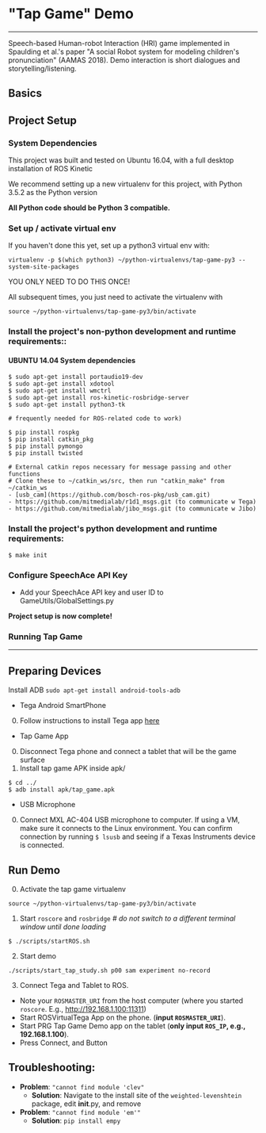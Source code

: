 # "Tap Game" Demo 
---------------------

Speech-based Human-robot Interaction (HRI) game implemented in Spaulding et al.'s paper "A social Robot system for modeling children's pronunciation" (AAMAS 2018). Demo interaction is short dialogues and storytelling/listening.


Basics
--------------

Project Setup
---------------

### System Dependencies

This project was built and tested on Ubuntu 16.04, with a full desktop installation of ROS Kinetic

We recommend setting up a new virtualenv for this project, with Python 3.5.2 as the Python version

**All Python code should be Python 3 compatible.**

### Set up / activate virtual env
If you haven't done this yet, set up a python3 virtual env with: 

```bashrc
virtualenv -p $(which python3) ~/python-virtualenvs/tap-game-py3 --system-site-packages
```

YOU ONLY NEED TO DO THIS ONCE!

All subsequent times, you just need to activate the virtualenv with 

```bashrc
source ~/python-virtualenvs/tap-game-py3/bin/activate
```

### Install the project's non-python development and runtime requirements::	
	
#### UBUNTU 14.04 System dependencies
	
```bashrc
$ sudo apt-get install portaudio19-dev
$ sudo apt-get install xdotool
$ sudo apt-get install wmctrl
$ sudo apt-get install ros-kinetic-rosbridge-server
$ sudo apt-get install python3-tk
```
	
	# frequently needed for ROS-related code to work)
```bashrc
$ pip install rospkg
$ pip install catkin_pkg
$ pip install pymongo
$ pip install twisted
```
	
	# External catkin repos necessary for message passing and other functions
	# Clone these to ~/catkin_ws/src, then run "catkin_make" from ~/catkin_ws
	- [usb_cam](https://github.com/bosch-ros-pkg/usb_cam.git)
	- https://github.com/mitmedialab/r1d1_msgs.git (to communicate w Tega)
	- https://github.com/mitmedialab/jibo_msgs.git (to communicate w Jibo)


### Install the project's python development and runtime requirements:

    $ make init

### Configure SpeechAce API Key

- Add your SpeechAce API key and user ID to GameUtils/GlobalSettings.py
	
**Project setup is now complete!**


### Running Tap Game
-------------


Preparing Devices
------------

Install ADB
`sudo apt-get install android-tools-adb`

- Tega Android SmartPhone
0. Follow instructions to install Tega app [here](https://github.com/mitmedialab/Interaction_FSM/tree/huawei2018)

- Tap Game App
0. Disconnect Tega phone and connect a tablet that will be the game surface
1. Install tap game APK inside apk/ 
```bashrc
$ cd ../
$ adb install apk/tap_game.apk
```

- USB Microphone
0. Connect MXL AC-404 USB microphone to computer. If using a VM, make sure it connects to the Linux environment. You can confirm connection by running `$ lsusb` and seeing if a Texas Instruments device is connected.


Run Demo
------------
0. Activate the tap game virtualenv
```bashrc
source ~/python-virtualenvs/tap-game-py3/bin/activate
```
1. Start `roscore` and `rosbridge` *# do not switch to a different terminal window until done loading*
```bashrc
$ ./scripts/startROS.sh 
```

2. Start demo
```bashrc
./scripts/start_tap_study.sh p00 sam experiment no-record
```

3. Connect Tega and Tablet to ROS.
  - Note your `ROSMASTER_URI` from the host computer (where you started `roscore`. E.g., http://192.168.1.100:11311)
  - Start ROSVirtualTega App on the phone. (**input `ROSMASTER_URI`**). 
  - Start PRG Tap Game Demo app on the tablet (**only input `ROS_IP`, e.g., 192.168.1.100**).
  - Press Connect, and Button


Troubleshooting:
------------------
- **Problem**: `"cannot find module 'clev"`
	- **Solution**: Navigate to the install site of the `weighted-levenshtein` package, edit __init__.py, and remove
- **Problem**: `"cannot find module 'em'"`
	- **Solution**: `pip install empy`
